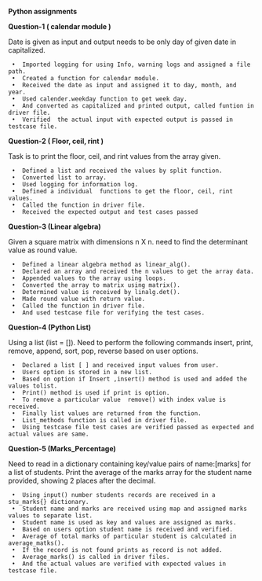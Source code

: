 **Python assignments**


**Question-1 ( calendar module )**

Date is given as input and output needs to be only day of given date in capitalized.

     •	Imported logging for using Info, warning logs and assigned a file path.
     •	Created a function for calendar module.
     •	Received the date as input and assigned it to day, month, and year.
     •	Used calender.weekday function to get week day.
     •	And converted as capitalized and printed output, called funtion in driver file.
     •	Verified  the actual input with expected output is passed in testcase file.

**Question-2 ( Floor, ceil, rint )**

Task is to print the floor, ceil, and rint values from the array given.

     •	Defined a list and received the values by split function.
     •	Converted list to array.
     •	Used logging for information log.
     •	Defined a individual  functions to get the floor, ceil, rint values.
     •	Called the function in driver file.
     •	Received the expected output and test cases passed

**Question-3 (Linear algebra)**

Given a square matrix  with dimensions n X n. need to find the determinant value as round value.

     •	Defined a linear algebra method as linear_alg().
     •	Declared an array and received the n values to get the array data.
     •	Appended values to the array using loops.
     •	Converted the array to matrix using matrix().
     •	Determined value is received by linalg.det().
     •	Made round value with return value.
     •	Called the function in driver file.
     •	And used testcase file for verifying the test cases.
     
**Question-4 (Python List)**

Using a list (list = []). Need to perform the following commands insert, print, remove, append, sort, pop, reverse based on user options.

     •	Declared a list [ ] and received input values from user.
     •	Users option is stored in a new list.
     •	Based on option if Insert ,insert() method is used and added the values tolist.
     •	Print() method is used if print is option.
     •	To remove a particular value  remove() with index value is received.
     •	Finally list values are returned from the function.
     •	List_methods function is called in driver file.
     •	Using testcase file test cases are verified passed as expected and actual values are same.
     
**Question-5 (Marks_Percentage)**

Need to read in a dictionary containing key/value pairs of name:[marks] for a list of students. Print the average of the marks array for the student name provided, showing 2 places after the decimal.

     •	Using input() number students records are received in a stu_marks{} dictionary.
     •	Student name and marks are received using map and assigned marks values to separate list.
     •	Student name is used as key and values are assigned as marks.
     •	Based on users option student name is received and verified.
     •	Average of total marks of particular student is calculated in average_matks().
     •	If the record is not found prints as record is not added.
     •	Average_marks() is called in driver files.
     •	And the actual values are verified with expected values in testcase file.

